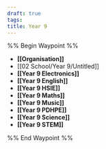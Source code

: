 ```yaml
---
draft: true
tags: 
title: Year 9
---
```

%% Begin Waypoint %%
- **[[Organisation]]**
- [[02 School/Year 9/Untitled]]
- **[[Year 9 Electronics]]**
- **[[Year 9 English]]**
- **[[Year 9 HSIE]]**
- **[[Year 9 Maths]]**
- **[[Year 9 Music]]**
- **[[Year 9 PDHPE]]**
- **[[Year 9 Science]]**
- **[[Year 9 STEM]]**

%% End Waypoint %%
